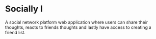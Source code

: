 # Socially I
A social network platform web application where users can share their thoughts, reacts to friends thoughts and lastly have access to creating a friend list.
